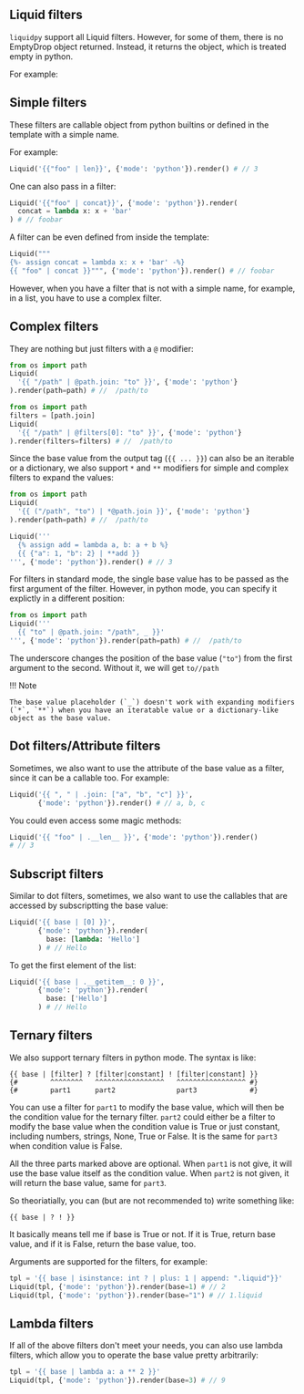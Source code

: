 ## Liquid filters
`liquidpy` support all Liquid filters. However, for some of them, there is no EmptyDrop object returned. Instead, it returns the object, which is treated empty in python.

For example:

## Simple filters
These filters are callable object from python builtins or defined in the template with a simple name.

For example:
```python
Liquid('{{"foo" | len}}', {'mode': 'python'}).render() # // 3
```

One can also pass in a filter:

```python
Liquid('{{"foo" | concat}}', {'mode': 'python'}).render(
  concat = lambda x: x + 'bar'
) # // foobar
```

A filter can be even defined from inside the template:
```python
Liquid("""
{%- assign concat = lambda x: x + 'bar' -%}
{{ "foo" | concat }}""", {'mode': 'python'}).render() # // foobar
```

However, when you have a filter that is not with a simple name, for example, in a list, you have to use a complex filter.

## Complex filters

They are nothing but just filters with a `@` modifier:
```python
from os import path
Liquid(
  '{{ "/path" | @path.join: "to" }}', {'mode': 'python'}
).render(path=path) # //  /path/to
```

```python
from os import path
filters = [path.join]
Liquid(
  '{{ "/path" | @filters[0]: "to" }}', {'mode': 'python'}
).render(filters=filters) # //  /path/to
```

Since the base value from the output tag (`{{ ... }}`) can also be an iterable or a dictionary, we also support `*` and `**` modifiers for simple and complex filters to expand the values:

```python
from os import path
Liquid(
  '{{ ("/path", "to") | *@path.join }}', {'mode': 'python'}
).render(path=path) # //  /path/to
```

```python
Liquid('''
  {% assign add = lambda a, b: a + b %}
  {{ {"a": 1, "b": 2} | **add }}
''', {'mode': 'python'}).render() # // 3
```

For filters in standard mode, the single base value has to be passed as the first argument of the filter. However, in python mode, you can specify it explictly in a different position:

```python
from os import path
Liquid('''
  {{ "to" | @path.join: "/path", _ }}'
''', {'mode': 'python'}).render(path=path) # //  /path/to
```

The underscore changes the position of the base value (`"to"`) from the first argument to the second. Without it, we will get `to//path`

!!! Note

    The base value placeholder (`_`) doesn't work with expanding modifiers (`*`, `**`) when you have an iteratable value or a dictionary-like object as the base value.

## Dot filters/Attribute filters

Sometimes, we also want to use the attribute of the base value as a filter, since it can be a callable too. For example:
```python
Liquid('{{ ", " | .join: ["a", "b", "c"] }}',
       {'mode': 'python'}).render() # // a, b, c
```

You could even access some magic methods:
```python
Liquid('{{ "foo" | .__len__ }}', {'mode': 'python'}).render()
# // 3
```

## Subscript filters

Similar to dot filters, sometimes, we also want to use the callables that are accessed by subscriptting the base value:
```python
Liquid('{{ base | [0] }}',
       {'mode': 'python'}).render(
         base: [lambda: 'Hello']
       ) # // Hello
```

To get the first element of the list:
```python
Liquid('{{ base | .__getitem__: 0 }}',
       {'mode': 'python'}).render(
         base: ['Hello']
       ) # // Hello
```

## Ternary filters

We also support ternary filters in python mode. The syntax is like:
```liquid
{{ base | [filter] ? [filter|constant] ! [filter|constant] }}
{#        ^^^^^^^^   ^^^^^^^^^^^^^^^^^   ^^^^^^^^^^^^^^^^^ #}
{#        part1      part2               part3             #}
```

You can use a filter for `part1` to modify the base value, which will then be the condition value for the ternary filter. `part2` could either be a filter to modify the base value when the condition value is True or just constant, including numbers, strings, None, True or False. It is the same for `part3` when condition value is False.

All the three parts marked above are optional.
When `part1` is not give, it will use the base value itself as the condition value. When `part2` is not given, it will return the base value, same for `part3`.

So theoriatially, you can (but are not recommended to) write something like:
```liquid
{{ base | ? ! }}
```
It basically means tell me if base is True or not. If it is True, return base value, and if it is False, return the base value, too.

Arguments are supported for the filters, for example:

```python
tpl = '{{ base | isinstance: int ? | plus: 1 | append: ".liquid"}}'
Liquid(tpl, {'mode': 'python'}).render(base=1) # // 2
Liquid(tpl, {'mode': 'python'}).render(base="1") # // 1.liquid
```

## Lambda filters

If all of the above filters don't meet your needs, you can also use lambda filters, which allow you to operate the base value pretty arbitrarily:

```python
tpl = '{{ base | lambda a: a ** 2 }}'
Liquid(tpl, {'mode': 'python'}).render(base=3) # // 9
```
